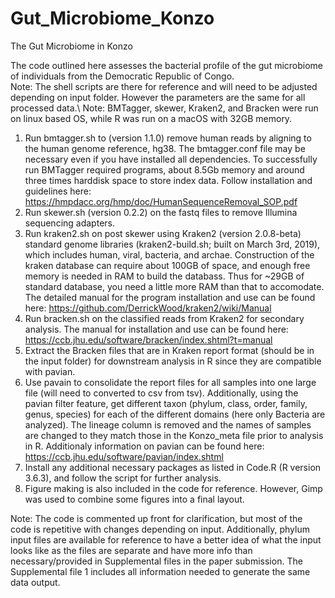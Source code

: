 # Gut_Microbiome_Konzo
The Gut Microbiome in Konzo

The code outlined here assesses the bacterial profile of the gut microbiome of individuals from the Democratic Republic of Congo.\
Note: The shell scripts are there for reference and will need to be adjusted depending on input folder. However the parameters are the same for all processed data.\ 
Note: BMTagger, skewer, Kraken2, and Bracken were run on linux based OS, while R was run on a macOS with 32GB memory. 

1. Run bmtagger.sh to (version 1.1.0) remove human reads by aligning to the human genome reference, hg38. The bmtagger.conf file may be necessary even if you have installed all dependencies. To successfully run BMTagger required programs, about 8.5Gb memory and around three times harddisk space to store index data. Follow installation and guidelines here: https://hmpdacc.org/hmp/doc/HumanSequenceRemoval_SOP.pdf  
2. Run skewer.sh (version 0.2.2) on the fastq files to remove Illumina sequencing adapters. 
3. Run kraken2.sh on post skewer using Kraken2 (version 2.0.8-beta) standard genome libraries (kraken2-build.sh; built on March 3rd, 2019), which includes human, viral, bacteria, and archae. Construction of the kraken database can require about 100GB of space, and enough free memory is needed in RAM to build the databass. Thus for ~29GB of standard database, you need a little more RAM than that to accomodate. The detailed manual for the program installation and use can be found here: https://github.com/DerrickWood/kraken2/wiki/Manual
4. Run bracken.sh on the classified reads from Kraken2 for secondary analysis. The manual for installation and use can be found here: https://ccb.jhu.edu/software/bracken/index.shtml?t=manual
5. Extract the Bracken files that are in Kraken report format (should be in the input folder) for downstream analysis in R since they are compatible with pavian. 
6. Use pavain to consolidate the report files for all samples into one large file (will need to converted to csv from tsv). Additionally, using the pavian filter feature, get different taxon (phylum, class, order, family, genus, species) for each of the different domains (here only Bacteria are analyzed). The lineage column is removed and the names of samples are changed to they match those in the Konzo_meta file prior to analysis in R. Additionaly information on pavian can be found here: https://ccb.jhu.edu/software/pavian/index.shtml
7. Install any additional necessary packages as listed in Code.R (R version 3.6.3), and follow the script for further analysis.
8. Figure making is also included in the code for reference. However, Gimp was used to combine some figures into a final layout. 

Note: The code is commented up front for clarification, but most of the code is repetitive with changes depending on input. Additionally, phylum input files are available for reference to have a better idea of what the input looks like as the files are separate and have more info than necessary/provided in Supplemental files in the paper submission. The Supplemental file 1 includes all information needed to generate the same data output. 
